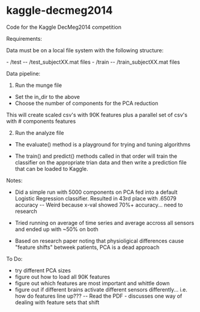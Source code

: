 kaggle-decmeg2014
=================

Code for the Kaggle DecMeg2014 competition


Requirements:

Data must be on a local file system with the following structure:

<root dir>
- /test
-- /test_subjectXX.mat files
- /train
-- /train_subjectXX.mat files

Data pipeline:
1) Run the munge file
- Set the in_dir to the <root dir> above
- Choose the number of components for the PCA reduction

This will create scaled csv's with 90K features plus a parallel set of csv's with # components features

2) Run the analyze file

- The evaluate() method is a playground for trying and tuning algorithms

- The train() and predict() methods called in that order will train the classifier on the appropriate trian data and then write a prediction file that can be loaded to Kaggle.


Notes:
- Did a simple run with 5000 components on PCA fed into a default Logistic Regression classifier.  Resulted in 43rd place with .65079 accuracy
-- Weird because x-val showed 70%+ accuracy... need to research

- Tried running on average of time series and average accross all sensors and ended up with ~50% on both

- Based on research paper noting that physioligical differences cause "feature shifts" betweek patients, PCA is a dead approach



To Do:
- try different PCA sizes
- figure out how to load all 90K features
- figure out which features are most important and whittle down
- figure out if different brains activate different sensors differently... i.e. how do features line up???
-- Read the PDF - discusses one way of dealing with feature sets that shift